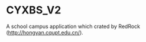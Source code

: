 CYXBS_V2
========

A school campus application which crated by RedRock (http://hongyan.cqupt.edu.cn/).
